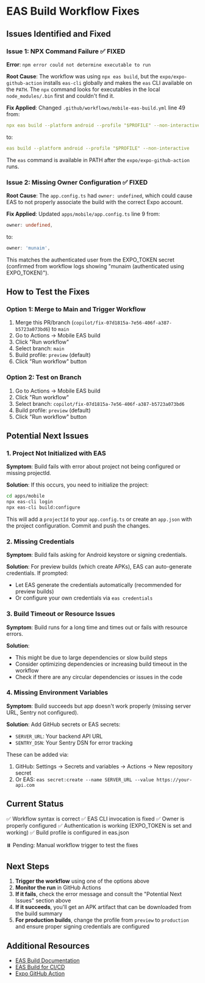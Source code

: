 # EAS Build Workflow Fixes

## Issues Identified and Fixed

### Issue 1: NPX Command Failure ✅ FIXED
**Error**: `npm error could not determine executable to run`

**Root Cause**: The workflow was using `npx eas build`, but the `expo/expo-github-action` installs `eas-cli` globally and makes the `eas` CLI available on the `PATH`. The `npx` command looks for executables in the local `node_modules/.bin` first and couldn't find it.

**Fix Applied**: Changed `.github/workflows/mobile-eas-build.yml` line 49 from:
```yaml
npx eas build --platform android --profile "$PROFILE" --non-interactive
```
to:
```yaml
eas build --platform android --profile "$PROFILE" --non-interactive
```

The `eas` command is available in PATH after the `expo/expo-github-action` runs.

### Issue 2: Missing Owner Configuration ✅ FIXED
**Root Cause**: The `app.config.ts` had `owner: undefined`, which could cause EAS to not properly associate the build with the correct Expo account.

**Fix Applied**: Updated `apps/mobile/app.config.ts` line 9 from:
```typescript
owner: undefined,
```
to:
```typescript
owner: 'munaim',
```

This matches the authenticated user from the EXPO_TOKEN secret (confirmed from workflow logs showing "munaim (authenticated using EXPO_TOKEN)").

## How to Test the Fixes

### Option 1: Merge to Main and Trigger Workflow
1. Merge this PR/branch (`copilot/fix-07d1815a-7e56-406f-a387-b5723a073bd6`) to `main`
2. Go to Actions → Mobile EAS build
3. Click "Run workflow"
4. Select branch: `main`
5. Build profile: `preview` (default)
6. Click "Run workflow" button

### Option 2: Test on Branch
1. Go to Actions → Mobile EAS build
2. Click "Run workflow"
3. Select branch: `copilot/fix-07d1815a-7e56-406f-a387-b5723a073bd6`
4. Build profile: `preview` (default)
5. Click "Run workflow" button

## Potential Next Issues

### 1. Project Not Initialized with EAS
**Symptom**: Build fails with error about project not being configured or missing projectId.

**Solution**: If this occurs, you need to initialize the project:
```bash
cd apps/mobile
npx eas-cli login
npx eas-cli build:configure
```
This will add a `projectId` to your `app.config.ts` or create an `app.json` with the project configuration. Commit and push the changes.

### 2. Missing Credentials
**Symptom**: Build fails asking for Android keystore or signing credentials.

**Solution**: For preview builds (which create APKs), EAS can auto-generate credentials. If prompted:
- Let EAS generate the credentials automatically (recommended for preview builds)
- Or configure your own credentials via `eas credentials`

### 3. Build Timeout or Resource Issues
**Symptom**: Build runs for a long time and times out or fails with resource errors.

**Solution**: 
- This might be due to large dependencies or slow build steps
- Consider optimizing dependencies or increasing build timeout in the workflow
- Check if there are any circular dependencies or issues in the code

### 4. Missing Environment Variables
**Symptom**: Build succeeds but app doesn't work properly (missing server URL, Sentry not configured).

**Solution**: Add GitHub secrets or EAS secrets:
- `SERVER_URL`: Your backend API URL
- `SENTRY_DSN`: Your Sentry DSN for error tracking

These can be added via:
1. GitHub: Settings → Secrets and variables → Actions → New repository secret
2. Or EAS: `eas secret:create --name SERVER_URL --value https://your-api.com`

## Current Status

✅ Workflow syntax is correct
✅ EAS CLI invocation is fixed
✅ Owner is properly configured
✅ Authentication is working (EXPO_TOKEN is set and working)
✅ Build profile is configured in eas.json

⏸️ Pending: Manual workflow trigger to test the fixes

## Next Steps

1. **Trigger the workflow** using one of the options above
2. **Monitor the run** in GitHub Actions
3. **If it fails**, check the error message and consult the "Potential Next Issues" section above
4. **If it succeeds**, you'll get an APK artifact that can be downloaded from the build summary
5. **For production builds**, change the profile from `preview` to `production` and ensure proper signing credentials are configured

## Additional Resources

- [EAS Build Documentation](https://docs.expo.dev/build/introduction/)
- [EAS Build for CI/CD](https://docs.expo.dev/build/building-on-ci/)
- [Expo GitHub Action](https://github.com/expo/expo-github-action)
